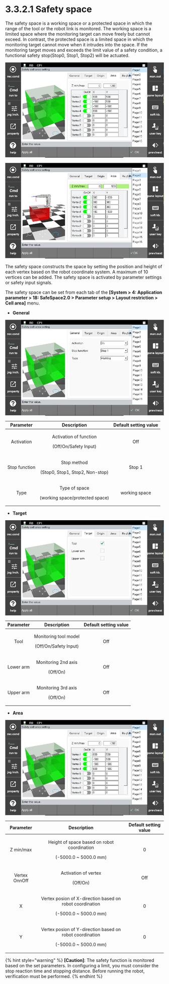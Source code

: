 ﻿# 3.3.2.1 Safety space

The safety space is a working space or a protected space in which the range of the tool or the robot link is monitored. The working space is a limited space where the monitoring target can move freely but cannot exceed. In contrast, the protected space is a limited space in which the monitoring target cannot move when it intrudes into the space. If the monitoring target moves and exceeds the limit value of a safety condition, a functional safety stop(Stop0, Stop1, Stop2) will be actuated.

![Working space](<../../../_assets/safety_layout/cell_working.PNG>)

![Protected space](<../../../_assets/safety_layout/cell_protected.PNG>)

The safety space constructs the space by setting the position and height of each vertex based on the robot coordinate system. A maximum of 10 vertices can be added. The safety space is activated by parameter settings or safety input signals.

The safety space can be set from each tab of the **\[System > 4: Application parameter > 18: SafeSpace2.0 > Parameter setup > Layout restriction > Cell area]** menu.


*   **General** 


![](../../../_assets/safety_layout/cell_general.PNG)

|  **Parameter** |                       **Description**                       |  **Default setting value**  |
| :-------: | :------------------------------------------------: | :----------: |
| Activation | <p>Activation of function</p><p>(Off/On/Safety Input)</p> |   Off  |
| Stop function |   <p>Stop method</p><p>(Stop0, Stop1, Stop2, Non-stop)</p>  | Stop 1 |
| Type |  <p>Type of space</p><p>(working space/protected space)</p>  | working space |


*   **Target** 


![](../../../_assets/safety_layout/cell_target.PNG)

|  **Parameter** |                       **Description**                       |  **Default setting value**  |
| :-------: | :------------------------------------------------: | :----------: |
| Tool | <p>Monitoring tool model</p><p>(Off/On/Safety Input)</p> |   Off  |
| Lower arm |   <p>Monitoring 2nd axis</p><p>(Off/On)</p>  | Off |
| Upper arm |  <p>Monitoring 3rd axis</p><p>(Off/On)</p>  | Off |


*   **Area** 


![](../../../_assets/safety_layout/cell_working.PNG)

|  **Parameter** |                       **Description**                       |  **Default setting value**  |
| :-------: | :------------------------------------------------: | :----------: |
| Z min/max | <p>Height of space based on robot coordination</p><p>(-5000.0 ~ 5000.0 mm)</p> |   0  |
| Vertex OnnOff |   <p>Activation of vertex</p><p>(Off/On)</p>  | Off |
| X |  <p>Vertex posion of X-direction based on robot coordination</p><p>(-5000.0 ~ 5000.0 mm)</p>  | 0 |
| Y |  <p>Vertex posion of Y-direction based on robot coordination</p><p>(-5000.0 ~ 5000.0 mm)</p>  | 0 |








{% hint style="warning" %}
**\[Caution]**: The safety function is monitored based on the set parameters. In configuring a limit, you must consider the stop reaction time and stopping distance. Before running the robot, verification must be performed.
{% endhint %}